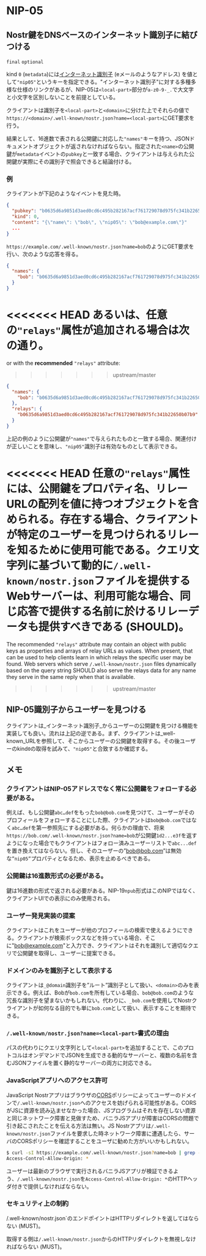 NIP-05
======

Nostr鍵をDNSベースのインターネット識別子に結びつける
----------------------------------------------------

`final` `optional`

kind `0` (`metadata`)には[インターネット識別子](https://datatracker.ietf.org/doc/html/rfc5322#section-3.4.1) (eメールのようなアドレス) を値として`"nip05"`というキーを指定できる。"インターネット識別子"に対する多種多様な仕様のリンクがあるが、NIP-05は`<local-part>`部分が`a-z0-9-_.`で大文字と小文字を区別しないことを前提としている。

クライアントは識別子を`<local-part>`と`<domain>`に分けた上でそれらの値で`https://<domain>/.well-known/nostr.json?name=<local-part>`にGET要求を行う。

結果として、16進数で表される公開鍵に対応した`"names"`キーを持つ、JSONドキュメントオブジェクトが返されなければならない。指定された`<name>`の公開鍵が`metadata`イベントの`pubkey`と一致する場合、クライアントは与えられた公開鍵が実際にその識別子で照会できると結論付ける。

### 例


クライアントが下記のようなイベントを見た時。

```json
{
  "pubkey": "b0635d6a9851d3aed0cd6c495b282167acf761729078d975fc341b22650b07b9",
  "kind": 0,
  "content": "{\"name\": \"bob\", \"nip05\": \"bob@example.com\"}"
  ...
}
```

`https://example.com/.well-known/nostr.json?name=bob`のようにGET要求を行い、次のような応答を得る。

```json
{
  "names": {
    "bob": "b0635d6a9851d3aed0cd6c495b282167acf761729078d975fc341b22650b07b9"
  }
}
````

<<<<<<< HEAD
あるいは、**任意**の`"relays"`属性が追加される場合は次の通り。
=======
or with the **recommended** `"relays"` attribute:
>>>>>>> upstream/master

```json
{
  "names": {
    "bob": "b0635d6a9851d3aed0cd6c495b282167acf761729078d975fc341b22650b07b9"
  },
  "relays": {
    "b0635d6a9851d3aed0cd6c495b282167acf761729078d975fc341b22650b07b9": [ "wss://relay.example.com", "wss://relay2.example.com" ]
  }
}
````

上記の例のように公開鍵が`"names"`で与えられたものと一致する場合、関連付けが正しいことを意味し、`"nip05"`識別子は有効なものとして表示できる。

<<<<<<< HEAD
任意の`"relays"`属性には、公開鍵をプロパティ名、リレーURLの配列を値に持つオブジェクトを含められる。存在する場合、クライアントが特定のユーザーを見つけられるリレーを知るために使用可能である。クエリ文字列に基づいて動的に`/.well-known/nostr.json`ファイルを提供するWebサーバーは、利用可能な場合、同じ応答で提供する名前に於けるリレーデータも提供すべきである (SHOULD)。
=======
The recommended `"relays"` attribute may contain an object with public keys as properties and arrays of relay URLs as values. When present, that can be used to help clients learn in which relays the specific user may be found. Web servers which serve `/.well-known/nostr.json` files dynamically based on the query string SHOULD also serve the relays data for any name they serve in the same reply when that is available.
>>>>>>> upstream/master

## NIP-05識別子からユーザーを見つける

クライアントは_インターネット識別子_からユーザーの公開鍵を見つける機能を実装しても良い。流れは上記の逆である。まず、クライアントは_well-known_URLを参照して、そこからユーザーの公開鍵を取得する。その後ユーザーのkind`0`の取得を試みて、`"nip05"`と合致するか確認する。

## メモ

### クライアントはNIP-05アドレスでなく常に公開鍵をフォローする必要がある。

例えば、もし公開鍵`abc…def`をもった`bob@bob.com`を見つけて、ユーザーがそのプロフィールをフォローすることにした際、クライアントは`bob@bob.com`ではなく`abc…def`を第一参照先にする必要がある。何らかの理由で、将来`https://bob.com/.well-known/nostr.json?name=bob`が公開鍵`1d2...e3f`を返すようになった場合でもクライアントはフォロー済みユーザーリストで`abc...def`を置き換えてはならない。但し、そのユーザーの”bob@bob.com”は無効な`”nip05”`プロパティとなるため、表示を止めるべきである。

### 公開鍵は16進数形式の必要がある。

鍵は16進数の形式で返される必要がある。NIP-19`npub`形式はこのNIPではなく、クライアントUIでの表示にのみ使用される。

### ユーザー発見実装の提案

クライアントはこれをユーザーが他のプロフィールの検索で使えるようにできる。クライアントが検索ボックスなどを持っている場合、そこに"bob@example.com"と入力でき、クライアントはそれを識別して適切なクエリで公開鍵を取得し、ユーザーに提案できる。

### ドメインのみを識別子として表示する

クライアントは`_@domain`識別子を”ルート”識別子として扱い、`<domain>`のみを表示できる。例えば、Bobが`bob.com`を所有している場合、`bob@bob.com`のような冗長な識別子を望まないかもしれない。代わりに、`_bob.com`を使用してNostrクライアントが如何なる目的でも単に`bob.com`として扱い、表示することを期待できる。

### `/.well-known/nostr.json?name=<local-part>`書式の理由

パスの代わりにクエリ文字列として`<local-part>`を追加することで、このプロトコルはオンデマンドでJSONを生成できる動的なサーバーと、複数の名前を含むJSONファイルを置く静的なサーバーの両方に対応できる。

### JavaScriptアプリへのアクセス許可

JavaScript Nostrアプリはブラウザの[CORS][]ポリシーによってユーザーのドメインで`/.well-known/nostr.json`へのアクセスを妨げられる可能性がある。CORSがJSに資源を読み込ませなかった場合、JSプログラムはそれを存在しない資源と同じネットワーク障害と見做すため、バニラJSアプリが障害はCORSの問題で引き起こされたことを伝える方法は無い。JS Nostrアプリは`/.well-known/nostr.json`ファイルを要求した時ネットワーク障害に遭遇したら、サーバのCORSポリシーを確認することをユーザに勧めた方がいいかもしれない。

```bash
$ curl -sI https://example.com/.well-known/nostr.json?name=bob | grep -i ^Access-Control
Access-Control-Allow-Origin: *
```

ユーザーは最新のブラウザで実行されるバニラJSアプリが検証できるよう、`/.well-known/nostr.json`を`Access-Control-Allow-Origin: *`のHTTPヘッダ付きで提供しなければならない。

[CORS]: https://developer.mozilla.org/en-US/docs/Web/HTTP/CORS

### セキュリティ上の制約

/.well-known/nostr.json`のエンドポイントはHTTPリダイレクトを返してはならない (MUST)。

取得する側は`/.well-known/nostr.json`からのHTTPリダイレクトを無視しなければならない (MUST)。
